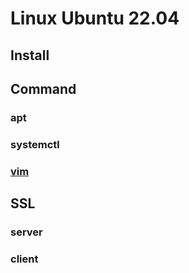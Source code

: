 # Linux Ubuntu 22.04

## Install

## Command

### apt

### systemctl

### [vim](/Linux/Vim.md)

## SSL

### server

### client
